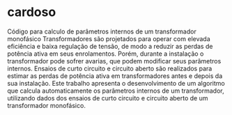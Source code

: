 # cardoso
Código para calculo de parâmetros internos de um transformador monofásico
Transformadores são projetados para operar com elevada eficiência e baixa regulação de tensão, de modo a reduzir as perdas de potência ativa em seus enrolamentos. 
Porém, durante a instalação o transformador pode sofrer avarias, que podem modificar seus parâmetros internos.
Ensaios de curto circuito e circuito aberto são realizados para estimar as perdas de potência ativa em transformadores antes e depois da sua instalação.
Este trabalho apresenta o desenvolvimento de um algoritmo que calcula automaticamente os parâmetros internos de um transformador, utilizando dados dos ensaios de curto circuito e circuito aberto de um transformador monofásico.

 
